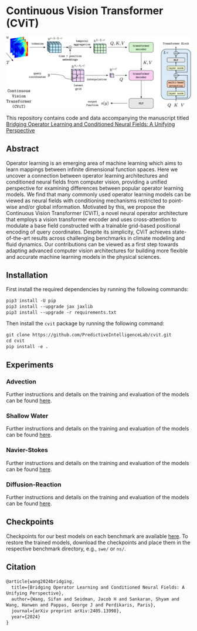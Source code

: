 # Continuous Vision Transformer (CViT)


![master_figure-2](figures/cvit_arch.png)

This repository contains code and data accompanying the manuscript titled [Bridging Operator Learning and Conditioned Neural Fields: A Unifying Perspective](https://arxiv.org/abs/2405.13998)

## Abstract

Operator learning is an emerging area of machine learning which aims to learn mappings between infinite dimensional function spaces. Here we uncover a connection between operator learning architectures and conditioned neural fields from computer vision, providing a unified perspective for examining differences between popular operator learning models. We find that many commonly used operator learning models can be viewed as neural fields with conditioning mechanisms restricted to point-wise and/or global information. Motivated by this, we propose the Continuous Vision Transformer (CViT), a novel neural operator architecture that employs a vision transformer encoder and uses cross-attention to modulate a base field constructed with a trainable grid-based positional encoding of query coordinates. Despite its simplicity, CViT achieves state-of-the-art results across challenging benchmarks in climate modeling and fluid dynamics. Our contributions can be viewed as a first step towards adapting advanced computer vision architectures for building more flexible and accurate machine learning models in the physical sciences.


## Installation

First install the required dependencies by running the following commands:

```
pip3 install -U pip
pip3 install --upgrade jax jaxlib
pip3 install --upgrade -r requirements.txt
```

Then install the `cvit` package by running the following command:

```
git clone https://github.com/PredictiveIntelligenceLab/cvit.git
cd cvit
pip install -e .
```


## Experiments

### Advection 

Further instructions and details on the training and evaluation of the models can be found [here](./adv/README.md).

### Shallow Water 

Further instructions and details on the training and evaluation of the models can be found [here](./swe/README.md).

### Navier-Stokes 

Further instructions and details on the training and evaluation of the models can be found [here](./ns/README.md).

### Diffusion-Reaction

Further instructions and details on the training and evaluation of the models can be found [here](./dr/README.md).



## Checkpoints

Checkpoints for our best models on each benchmark are available [here](https://drive.google.com/drive/folders/1XcyzV8yEx0xu_fT6QbRTccIytP0hyNft?usp=sharing).
To restore the trained models, download the checkpoints and place them in the respective benchmark directory, e.g., `swe/` or `ns/`.


## Citation
    @article{wang2024bridging,
      title={Bridging Operator Learning and Conditioned Neural Fields: A Unifying Perspective},
      author={Wang, Sifan and Seidman, Jacob H and Sankaran, Shyam and Wang, Hanwen and Pappas, George J and Perdikaris, Paris},
      journal={arXiv preprint arXiv:2405.13998},
      year={2024}
    }



